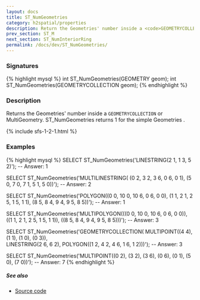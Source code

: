 ```yaml
---
layout: docs
title: ST_NumGeometries
category: h2spatial/properties
description: Return the Geometries' number inside a <code>GEOMETRYCOLLECTION</code>
prev_section: ST_M
next_section: ST_NumInteriorRing
permalink: /docs/dev/ST_NumGeometries/
---
```


### Signatures

{% highlight mysql %}
int ST_NumGeometries(GEOMETRY geom);
int ST_NumGeometries(GEOMETRYCOLLECTION geom);
{% endhighlight %}

### Description

Returns the Geometries' number inside a `GEOMETRYCOLLECTION` or MultiGeometry. ST_NumGeometries returns 1 for the simple Geometries .

{% include sfs-1-2-1.html %}

### Examples

{% highlight mysql %}
SELECT ST_NumGeometries('LINESTRING(2 1, 1 3, 5 2)');
-- Answer: 1

SELECT ST_NumGeometries('MULTILINESTRING(
                             (0 2, 3 2, 3 6, 0 6, 0 1), 
                             (5 0, 7 0, 7 1, 5 1, 5 0))');
-- Answer: 2

SELECT ST_NumGeometries('POLYGON((0 0, 10 0, 10 6, 0 6, 0 0), 
                                 (1 1, 2 1, 2 5, 1 5, 1 1), 
                                 (8 5, 8 4, 9 4, 9 5, 8 5))');
-- Answer: 1

SELECT ST_NumGeometries('MULTIPOLYGON(((0 0, 10 0, 10 6, 0 6, 0 0)), 
                                      ((1 1, 2 1, 2 5, 1 5, 1 1)), 
                                      ((8 5, 8 4, 9 4, 9 5, 8 5)))');
-- Answer: 3

SELECT ST_NumGeometries('GEOMETRYCOLLECTION(
                             MULTIPOINT((4 4), (1 1), (1 0), (0 3)),  
                             LINESTRING(2 6, 6 2), 
                             POLYGON((1 2, 4 2, 4 6, 1 6, 1 2)))');
-- Answer: 3

SELECT ST_NumGeometries('MULTIPOINT((0 2), (3 2), (3 6), (0 6), 
                                    (0 1), (5 0), (7 0))');
-- Answer: 7
{% endhighlight %}

##### See also

* <a href="https://github.com/irstv/H2GIS/blob/master/h2spatial/src/main/java/org/h2gis/h2spatial/internal/function/spatial/properties/ST_NumGeometries.java" target="_blank">Source code</a>
